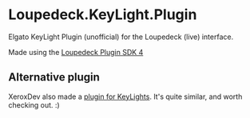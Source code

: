 # Loupedeck.KeyLight.Plugin
Elgato KeyLight Plugin (unofficial) for the Loupedeck (live) interface.

Made using the [Loupedeck Plugin SDK 4](https://github.com/Loupedeck/LoupedeckPluginSdk4/wiki)

## Alternative plugin

XeroxDev also made a [plugin for KeyLights](https://help.xeroxdev.de/en/loupedeck/elgato-control/home). It's quite similar, and worth checking out. :)
